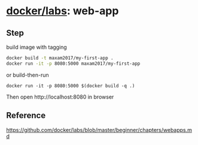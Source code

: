 # [docker/labs](https://github.com/docker/labs): web-app

## Step

build image with tagging
```sh
docker build -t maxam2017/my-first-app .
docker run -it -p 8080:5000 maxam2017/my-first-app
```

or build-then-run

```
docker run -it -p 8080:5000 $(docker build -q .)
```

Then open http://localhost:8080 in browser

## Reference
https://github.com/docker/labs/blob/master/beginner/chapters/webapps.md